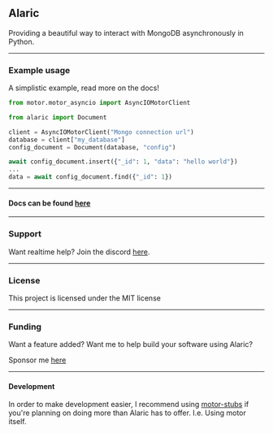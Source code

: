 Alaric
---

Providing a beautiful way to interact with MongoDB asynchronously in Python.

---

### Example usage

A simplistic example, read more on the docs!

```python
from motor.motor_asyncio import AsyncIOMotorClient

from alaric import Document

client = AsyncIOMotorClient("Mongo connection url")
database = client["my_database"]
config_document = Document(database, "config")

await config_document.insert({"_id": 1, "data": "hello world"})
...
data = await config_document.find({"_id": 1})
```

---

#### Docs can be found [here](https://alaric.readthedocs.io/)

---

### Support

Want realtime help? Join the discord [here](https://discord.gg/BqPNSH2jPg).

---

### License
This project is licensed under the MIT license

---

### Funding

Want a feature added? Want me to help build your software using Alaric?

Sponsor me [here](https://github.com/sponsors/Skelmis)

---

#### Development

In order to make development easier, I recommend using [motor-stubs](https://github.com/Yian8068/motor-stubs)
if you're planning on doing more than Alaric has to offer. I.e. Using motor itself.